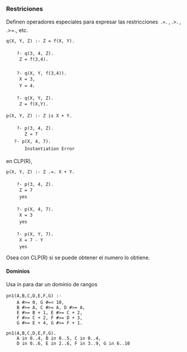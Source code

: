 ### Restriciones

Definen operadores especiales para expresar las restricciones
 .=. , .>. , .>=., etc.

	q(X, Y, Z) :‐ Z = f(X, Y).
		
		?‐ q(3, 4, Z).
		 Z = f(3,4).
		
		?‐ q(X, Y, f(3,4)).
		 X = 3, 
		 Y = 4.
		 
		?‐ q(X, Y, Z).
		 Z = f(X,Y).
		
	p(X, Y, Z) :‐ Z is X + Y.
		 
		?‐ p(3, 4, Z).
	 		Z = 7
	 	?‐ p(X, 4, 7).
	 		Instantiation Error

en CLP(R), 

	p(X, Y, Z) :‐ Z .=. X + Y.
	 
		?‐ p(3, 4, Z).
		 Z = 7
		 yes
		
		?‐ p(X, 4, 7).
		 X = 3
		 yes
		
		?‐ p(X, Y, 7).
		 X = 7 ‐ Y
		 yes
		
Osea con CLP(R) si se puede obtener el numero lo obtiene.

#### Dominios
Usa in para dar un dominio de rangos

	pn1(A,B,C,D,E,F,G) :‐
		A #>= 0, G #=< 10,
		B #>= A, C #>= A, D #>= A,
		E #>= B + 1, E #>= C + 2,
		F #>= C + 2, F #>= D + 3,
		G #>= E + 4, G #>= F + 1.
	
	pn1(A,B,C,D,E,F,G).
		A in 0..4, B in 0..5, C in 0..4,
		D in 0..6, E in 2..6, F in 3..9, G in 6..10

